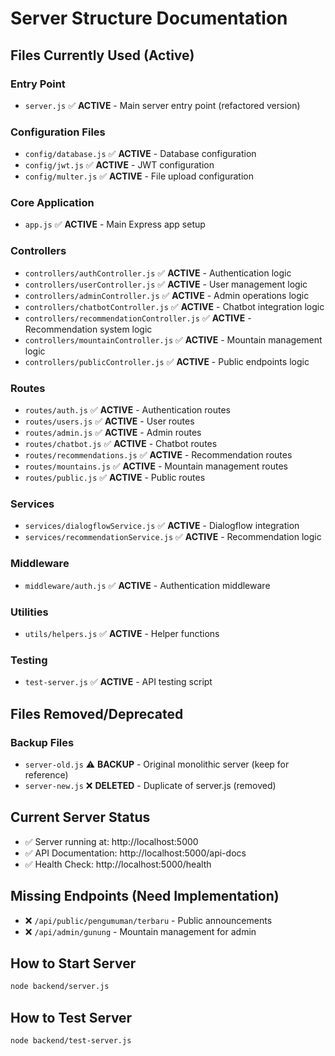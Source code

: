 # Server Structure Documentation

## Files Currently Used (Active)

### Entry Point

- `server.js` ✅ **ACTIVE** - Main server entry point (refactored version)

### Configuration Files

- `config/database.js` ✅ **ACTIVE** - Database configuration
- `config/jwt.js` ✅ **ACTIVE** - JWT configuration
- `config/multer.js` ✅ **ACTIVE** - File upload configuration

### Core Application

- `app.js` ✅ **ACTIVE** - Main Express app setup

### Controllers

- `controllers/authController.js` ✅ **ACTIVE** - Authentication logic
- `controllers/userController.js` ✅ **ACTIVE** - User management logic
- `controllers/adminController.js` ✅ **ACTIVE** - Admin operations logic
- `controllers/chatbotController.js` ✅ **ACTIVE** - Chatbot integration logic
- `controllers/recommendationController.js` ✅ **ACTIVE** - Recommendation system logic
- `controllers/mountainController.js` ✅ **ACTIVE** - Mountain management logic
- `controllers/publicController.js` ✅ **ACTIVE** - Public endpoints logic

### Routes

- `routes/auth.js` ✅ **ACTIVE** - Authentication routes
- `routes/users.js` ✅ **ACTIVE** - User routes
- `routes/admin.js` ✅ **ACTIVE** - Admin routes
- `routes/chatbot.js` ✅ **ACTIVE** - Chatbot routes
- `routes/recommendations.js` ✅ **ACTIVE** - Recommendation routes
- `routes/mountains.js` ✅ **ACTIVE** - Mountain management routes
- `routes/public.js` ✅ **ACTIVE** - Public routes

### Services

- `services/dialogflowService.js` ✅ **ACTIVE** - Dialogflow integration
- `services/recommendationService.js` ✅ **ACTIVE** - Recommendation logic

### Middleware

- `middleware/auth.js` ✅ **ACTIVE** - Authentication middleware

### Utilities

- `utils/helpers.js` ✅ **ACTIVE** - Helper functions

### Testing

- `test-server.js` ✅ **ACTIVE** - API testing script

## Files Removed/Deprecated

### Backup Files

- `server-old.js` ⚠️ **BACKUP** - Original monolithic server (keep for reference)
- `server-new.js` ❌ **DELETED** - Duplicate of server.js (removed)

## Current Server Status

- ✅ Server running at: http://localhost:5000
- ✅ API Documentation: http://localhost:5000/api-docs
- ✅ Health Check: http://localhost:5000/health

## Missing Endpoints (Need Implementation)

- ❌ `/api/public/pengumuman/terbaru` - Public announcements
- ❌ `/api/admin/gunung` - Mountain management for admin

## How to Start Server

```bash
node backend/server.js
```

## How to Test Server

```bash
node backend/test-server.js
```
